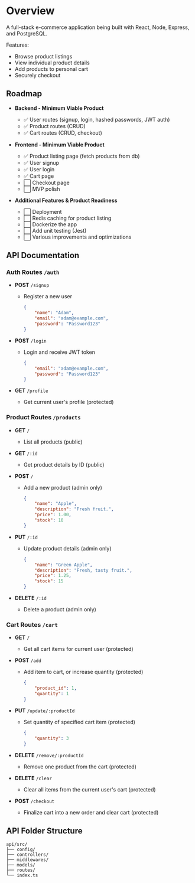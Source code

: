 # Overview

A full-stack e-commerce application being built with React, Node, Express, and PostgreSQL.

Features:
- Browse product listings
- View individual product details
- Add products to personal cart
- Securely checkout

## Roadmap

- **Backend - Minimum Viable Product**
    - ✅ User routes (signup, login, hashed passwords, JWT auth)
    - ✅ Product routes (CRUD)
    - ✅ Cart routes (CRUD, checkout)

- **Frontend - Minimum Viable Product**
    - ✅ Product listing page (fetch products from db)
	- ✅ User signup
	- ✅ User login
    - ✅ Cart page
	- ⬜ Checkout page
	- ⬜ MVP polish

- **Additional Features & Product Readiness**
    - ⬜ Deployment
    - ⬜ Redis caching for product listing
    - ⬜ Dockerize the app
    - ⬜ Add unit testing (Jest)
    - ⬜ Various improvements and optimizations

## API Documentation

### Auth Routes `/auth`

- **POST** `/signup`
    - Register a new user
        ```json
        {
            "name": "Adam",
            "email": "adam@example.com",
            "password": "Password123"
        }
        ```

- **POST** `/login`
    - Login and receive JWT token
        ```json
        {
            "email": "adam@example.com",
            "password": "Password123"
        }
        ```

- **GET** `/profile`
    - Get current user's profile (protected)

### Product Routes `/products`

- **GET** `/` 
    - List all products (public)

- **GET** `/:id`
    - Get product details by ID (public)

- **POST** `/`
    - Add a new product (admin only)
        ```json
        {
            "name": "Apple",
            "description": "Fresh fruit.",
            "price": 1.00,
            "stock": 10
        }
        ```

- **PUT** `/:id`
    - Update product details (admin only)
        ```json
        {
            "name": "Green Apple",
            "description": "Fresh, tasty fruit.",
            "price": 1.25,
            "stock": 15
        }
        ```

- **DELETE** `/:id`
    - Delete a product (admin only)

### Cart Routes `/cart`

- **GET** `/`
    - Get all cart items for current user (protected)

- **POST** `/add`
    - Add item to cart, or increase quantity (protected)
        ```json
        {
            "product_id": 1,
            "quantity": 1
        }
        ```

- **PUT** `/update/:productId`
    - Set quantity of specified cart item (protected)
        ```json
        {
            "quantity": 3
        }
        ```

- **DELETE** `/remove/:productId`
    - Remove one product from the cart (protected)

- **DELETE** `/clear`
    - Clear all items from the current user's cart (protected)

- **POST** `/checkout`
    - Finalize cart into a new order and clear cart (protected)

## API Folder Structure

```
api/src/
├── config/
├── controllers/
├── middlewares/
├── models/
├── routes/
└── index.ts
```